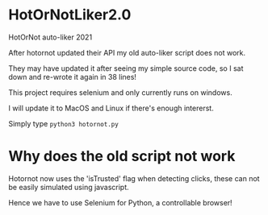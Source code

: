 # HotOrNotLiker2.0
HotOrNot auto-liker 2021

After hotornot updated their API my old auto-liker script does not work.

They may have updated it after seeing my simple source code, so I sat down and re-wrote it again in 38 lines!

This project requires selenium and only currently runs on windows.

I will update it to MacOS and Linux if there's enough intererst.

Simply type `python3 hotornot.py`

# Why does the old script not work

Hotornot now uses the 'isTrusted' flag when detecting clicks, these can not be easily simulated using javascript.

Hence we have to use Selenium for Python, a controllable browser!
